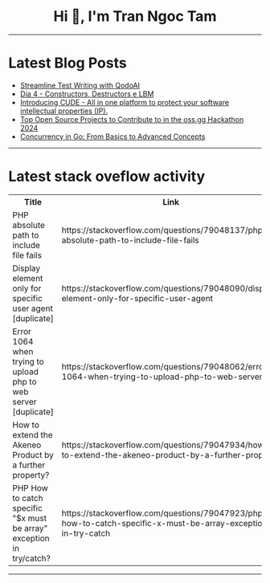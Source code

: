<h1 align="center">Hi 👋, I'm Tran Ngoc Tam</h1>

---

# Latest Blog Posts 
<!-- BLOG-POST-LIST:START -->
- [Streamline Test Writing with QodoAI](https://dev.to/thekarlesi/streamline-test-writing-with-qodoai-7ap)
- [Dia 4 - Constructors, Destructors e LBM](https://dev.to/matheusgb/dia-4-constructors-destructors-e-lbm-3203)
- [Introducing CUDE - All in one platform to protect your software intellectual properties &lpar;IP&rpar;.](https://dev.to/femalb/introducing-cude-all-in-one-platform-to-protect-your-software-intellectual-properties-4j1k)
- [Top Open Source Projects to Contribute to in the oss.gg Hackathon 2024](https://dev.to/gaz_dev/top-open-source-projects-to-contribute-to-in-the-ossgg-hackathon-2024-1kfi)
- [Concurrency in Go: From Basics to Advanced Concepts](https://dev.to/chanchals7/concurrency-in-go-from-basics-to-advanced-concepts-1b9n)
<!-- BLOG-POST-LIST:END -->

---

# Latest stack oveflow activity
<table>
  <tr><th>Title</th><th>Link</th></tr>
  <!-- STACKOVERFLOW:START --><tr><td>PHP absolute path to include file fails</td><td>https://stackoverflow.com/questions/79048137/php-absolute-path-to-include-file-fails</td></tr><tr><td>Display element only for specific user agent [duplicate]</td><td>https://stackoverflow.com/questions/79048090/display-element-only-for-specific-user-agent</td></tr><tr><td>Error 1064 when trying to upload php to web server [duplicate]</td><td>https://stackoverflow.com/questions/79048062/error-1064-when-trying-to-upload-php-to-web-server</td></tr><tr><td>How to extend the Akeneo Product by a further property?</td><td>https://stackoverflow.com/questions/79047934/how-to-extend-the-akeneo-product-by-a-further-property</td></tr><tr><td>PHP How to catch specific &quot;$x must be array&quot; exception in try/catch?</td><td>https://stackoverflow.com/questions/79047923/php-how-to-catch-specific-x-must-be-array-exception-in-try-catch</td></tr><!-- STACKOVERFLOW:END -->
</table>

---


